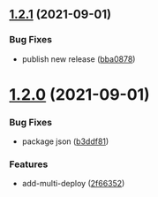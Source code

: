 ## [1.2.1](https://github.com/skynexui/core/compare/v1.2.0...v1.2.1) (2021-09-01)


### Bug Fixes

* publish new release ([bba0878](https://github.com/skynexui/core/commit/bba08788f60daf1bda3a7fbde3ece3ac2245184d))

# [1.2.0](https://github.com/skynexui/core/compare/v1.1.0...v1.2.0) (2021-09-01)


### Bug Fixes

* package json ([b3ddf81](https://github.com/skynexui/core/commit/b3ddf8110f867bf5ea34ba5174d36bc2e8885185))


### Features

* add-multi-deploy ([2f66352](https://github.com/skynexui/core/commit/2f663524201ae67efd680b474c6583a5338255d2))
